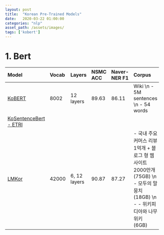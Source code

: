 ```yaml
---
layout: post
title:  "Korean Pre-Trained Models"
date:   2020-03-22 01:00:00
categories: "nlp"
asset_path: /assets/images/
tags: ['kobert']
---
```


# 1. Bert

| Model                                                                | Vocab | Layers        | NSMC ACC | Naver-NER F1 | Corpus                                                                                      |
|:---------------------------------------------------------------------|:------|:--------------|:---------|:-------------|:--------------------------------------------------------------------------------------------|
| [KoBERT](https://github.com/SKTBrain/KoBERT)                         | 8002  | 12 layers     | 89.63    | 86.11        | Wiki \n - 5M sentences \n - 54 words                                                        |
| [KoSentenceBert - ETRI](https://github.com/BM-K/KoSentenceBERT-ETRI) |       |               |          |              |                                                                                             |
| [LMKor](https://github.com/kiyoungkim1/LMkor)                        | 42000 | 6, 12 layers  | 90.87    | 87.27        | - 국내 주요 커머스 리뷰 1억개 + 블로그 형 웹사이트 2000만개 (75GB) \n - 모두의 말뭉치 (18GB) \n - - 위키피디아와 나무위키 (6GB)  |

